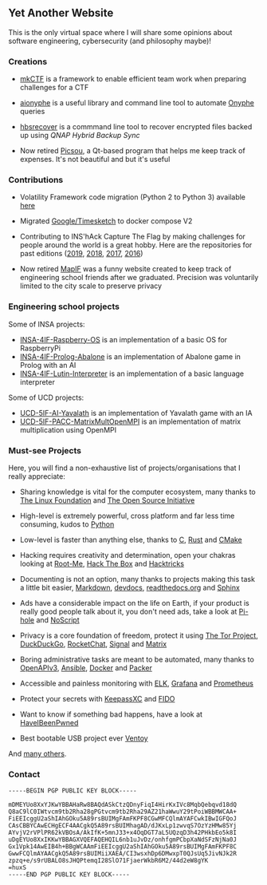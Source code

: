 ## Yet Another Website

This is the only virtual space where I will share some opinions about software engineering, cybersecurity (and philosophy maybe)!


### Creations

- [mkCTF](https://github.com/koromodako/mkctf) is a framework to enable efficient team work when preparing challenges for a CTF

- [aionyphe](https://github.com/koromodako/aionyphe) is a useful library and command line tool to automate [Onyphe](https://www.onyphe.io/) queries 

- [hbsrecover](https://github.com/koromodako/hbsrecover) is a commmand line tool to recover encrypted files backed up using _QNAP Hybrid Backup Sync_

- Now retired [Picsou](https://github.com/koromodako/picsou), a Qt-based program that helps me keep track of expenses. It's not beautiful and but it's useful


### Contributions

- Volatility Framework code migration (Python 2 to Python 3) available [here](https://github.com/koromodako/volatility)

- Migrated [Google/Timesketch](https://github.com/google/timesketch/releases/tag/20230628) to docker compose V2
 
- Contributing to INS'hAck Capture The Flag by making challenges for people around the world is a great hobby. Here are the repositories for past editions ([2019](https://github.com/InsecurityAsso/inshack-2019), [2018](https://github.com/InsecurityAsso/inshack-2018), [2017](https://github.com/InsecurityAsso/inshack-2017), [2016](https://github.com/InsecurityAsso/inshack-2016))

- Now retired [MapIF](https://github.com/LoicTouzard/mapif) was a funny website created to keep track of engineering school friends after we graduated. Precision was voluntarily limited to the city scale to preserve privacy


### Engineering school projects

Some of INSA projects:

- [INSA-4IF-Raspberry-OS](https://github.com/koromodako/INSA-4IF-Raspberry-OS) is an implementation of a basic OS for RaspberryPi
- [INSA-4IF-Prolog-Abalone](https://github.com/koromodako/INSA-4IF-Prolog-Abalone) is an implementation of Abalone game in Prolog with an AI
- [INSA-4IF-Lutin-Interpreter](https://github.com/koromodako/INSA-4IF-Lutin-Interpreter) is an implementation of a basic language interpreter

Some of UCD projects:

- [UCD-5IF-AI-Yavalath](https://github.com/koromodako/UCD-5IF-AI-Yavalath) is an implementation of Yavalath game with an IA
- [UCD-5IF-PACC-MatrixMultOpenMPI](https://github.com/koromodako/UCD-5IF-PACC-MatrixMultOpenMPI) is an implementation of matrix multiplication using OpenMPI


### Must-see Projects

Here, you will find a non-exhaustive list of projects/organisations that I really appreciate:

- Sharing knowledge is vital for the computer ecosystem, many thanks to [The Linux Foundation](https://www.linuxfoundation.org/) and [The Open Source Initiative](https://opensource.org/)
 
- High-level is extremely powerful, cross platform and far less time consuming, kudos to [Python](https://www.python.org/)

- Low-level is faster than anything else, thanks to [C](https://devdocs.io/c/), [Rust](https://www.rust-lang.org/) and [CMake](https://cmake.org/)
 
- Hacking requires creativity and determination, open your chakras looking at [Root-Me](https://root-me.org), [Hack The Box](https://www.hackthebox.eu/) and [Hacktricks](https://book.hacktricks.xyz)
 
- Documenting is not an option, many thanks to projects making this task a little bit easier, [Markdown](https://www.markdownguide.org/basic-syntax/), [devdocs](https://devdocs.io/), [readthedocs.org](https://readthedocs.org/) and [Sphinx](http://www.sphinx-doc.org/en/stable/)

- Ads have a considerable impact on the life on Earth, if your product is really good people talk about it, you don't need ads, take a look at [Pi-hole](https://pi-hole.net/) and [NoScript](https://noscript.net/)
 
- Privacy is a core foundation of freedom, protect it using [The Tor Project](https://www.torproject.org/), [DuckDuckGo](https://duckduckgo.com/), [RocketChat](https://github.com/RocketChat/Rocket.Chat), [Signal](https://github.com/signalapp) and [Matrix](https://github.com/matrix-org)
 
- Boring administrative tasks are meant to be automated, many thanks to [OpenAPIv3](https://github.com/OAI/OpenAPI-Specification), [Ansible](https://docs.ansible.com/), [Docker](https://www.docker.com/) and [Packer](https://packer.io/)
   
- Accessible and painless monitoring with [ELK](https://www.elastic.co/what-is/elk-stack), [Grafana](https://github.com/grafana/grafana) and [Prometheus](https://github.com/prometheus/prometheus)

- Protect your secrets with [KeepassXC](https://keepassxc.org/) and [FIDO](https://fidoalliance.org/)
 
- Want to know if something bad happens, have a look at [HaveIBeenPwned](https://haveibeenpwned.com/)

- Best bootable USB project ever [Ventoy](https://github.com/ventoy/Ventoy)

And [many others](https://github.com/koromodako?tab=stars).


### Contact

```
-----BEGIN PGP PUBLIC KEY BLOCK-----

mDMEYUo8XxYJKwYBBAHaRw8BAQdASkCtzQDnyFiqI4HirKxIVc8MqbQebqvd18dQ
Q8aC9lC0IWtvcm9tb2Rha28gPGtvcm9tb2Rha29AZ21haWwuY29tPoiWBBMWCAA+
FiEEIcggU2aShIAhGOku5A89rsBUIMgFAmFKPF8CGwMFCQlmAYAFCwkIBwIGFQoJ
CAsCBBYCAwECHgECF4AACgkQ5A89rsBUIMhagAD/dJKxLp1zwvqS7OzYzHMw85Yj
AYvjV2rVPlPR62kVBOsA/AkIfK+5mnJ33+x4OqDGT7aL5UQzqD3h42PHkbEo5k8I
uDgEYUo8XxIKKwYBBAGXVQEFAQEHQIL6nb1uJvDz/onhfgmPCbpXaNdSFzNjNa0J
Gx1Vpk14AwEIB4h+BBgWCAAmFiEEIcggU2aShIAhGOku5A89rsBUIMgFAmFKPF8C
GwwFCQlmAYAACgkQ5A89rsBUIMiiXAEA/CI3wsxhDp6DMwxpT0QJsUq5JivNJk2R
zpzq+e/s9rUBALO8sJHQPtemqI28SlO71FjaerWkbR6M2/44d2eW8gYK
=huxS
-----END PGP PUBLIC KEY BLOCK-----
```
